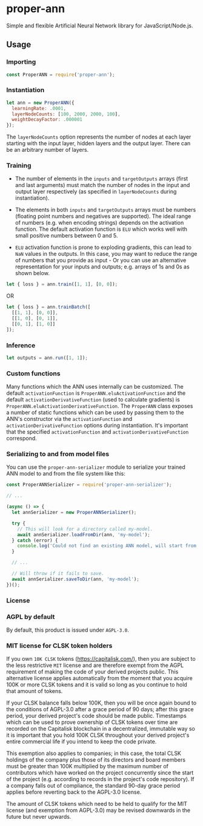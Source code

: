 # proper-ann
Simple and flexible Artificial Neural Network library for JavaScript/Node.js.

## Usage

### Importing

```js
const ProperANN = require('proper-ann');
```

### Instantiation

```js
let ann = new ProperANN({
  learningRate: .0001,
  layerNodeCounts: [100, 2000, 2000, 100],
  weightDecayFactor: .000001
});
```

The `layerNodeCounts` option represents the number of nodes at each layer starting with the input layer, hidden layers and the output layer.
There can be an arbitrary number of layers.

### Training

- The number of elements in the `inputs` and `targetOutputs` arrays (first and last arguments) must match the number of nodes in the input and output layer respectively (as specified in `layerNodeCounts` during instantiation).

- The elements in both `inputs` and `targetOutputs` arrays must be numbers (floating point numbers and negatives are supported).
The ideal range of numbers (e.g. when encoding strings) depends on the activation function. The default activation function is `ELU` which works well with small positive numbers between 0 and 5.

- `ELU` activation function is prone to exploding gradients, this can lead to `NaN` values in the outputs. In this case, you may want to reduce the range of numbers that you provide as input - Or you can use an alternative representation for your inputs and outputs; e.g. arrays of 1s and 0s as shown below.

```js
let { loss } = ann.train([1, 1], [0, 0]);
```

OR

```js
let { loss } = ann.trainBatch([
  [[1, 1], [0, 0]],
  [[1, 0], [0, 1]],
  [[0, 1], [1, 0]]
]);
```

### Inference

```js
let outputs = ann.run([1, 1]);
```

### Custom functions

Many functions which the ANN uses internally can be customized.
The default `activationFunction` is `ProperANN.eluActivationFunction` and the default `activationDerivativeFunction` (used to calculate gradients) is `ProperANN.eluActivationDerivativeFunction`.
The `ProperANN` class exposes a number of static functions which can be used by passing them to the ANN's constructor via the `activationFunction` and `activationDerivativeFunction` options during instantiation. It's important that the specified `activationFunction` and `activationDerivativeFunction` correspond.

### Serializing to and from model files

You can use the `proper-ann-serializer` module to serialize your trained ANN model to and from the file system like this:

```js
const ProperANNSerializer = require('proper-ann-serializer');

// ...

(async () => {
  let annSerializer = new ProperANNSerializer();

  try {
    // This will look for a directory called my-model.
    await annSerializer.loadFromDir(ann, 'my-model');
  } catch (error) {
    console.log('Could not find an existing ANN model, will start from scratch...');
  }

  // ...

  // Will throw if it fails to save.
  await annSerializer.saveToDir(ann, 'my-model');
})();
```

### License

### AGPL by default

By default, this product is issued under `AGPL-3.0`.

### MIT license for CLSK token holders

If you own `10K CLSK` tokens (https://capitalisk.com/), then you are subject to the less restrictive `MIT` license and are therefore exempt from the AGPL requirement of making the code of your derived projects public. This alternative license applies automatically from the moment that you acquire 100K or more CLSK tokens and it is valid so long as you continue to hold that amount of tokens.

If your CLSK balance falls below 100K, then you will be once again bound to the conditions of AGPL-3.0 after a grace period of 90 days; after this grace period, your derived project's code should be made public. Timestamps which can be used to prove ownership of CLSK tokens over time are recorded on the Capitalisk blockchain in a decentralized, immutable way so it is important that you hold 100K CLSK throughout your derived project's entire commercial life if you intend to keep the code private.

This exemption also applies to companies; in this case, the total CLSK holdings of the company plus those of its directors and board members must be greater than 100K multiplied by the maximum number of contributors which have worked on the project concurrently since the start of the project (e.g. according to records in the project's code repository). If a company falls out of compliance, the standard 90-day grace period applies before reverting back to the AGPL-3.0 license.

The amount of CLSK tokens which need to be held to qualify for the MIT license (and exemption from AGPL-3.0) may be revised downwards in the future but never upwards.

